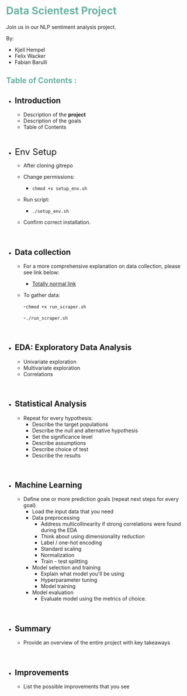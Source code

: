 # <span style="color:#69b3a2"> Data Scientest Project </span>
Join us in our NLP sentiment analysis project.



By:

- Kjell Hempel
- Felix Wacker
- Fabian Barulli


## <b style="color:#69b3a2"> Table of Contents : </b>

- Introduction
  -
  - Description of the **project**
  - Description of the goals
  - Table of Contents

&nbsp;

- <span style="font-size: 24px;"> Env Setup</span>

  - After cloning gitrepo
  - Change permissions:
    - `chmod +x setup_env.sh`
  - Run script:
    - `./setup_env.sh`
  
  - Confirm correct installation.

&nbsp;

- Data collection
  -
  - For a more comprehensive explanation on data collection, please see link below:
    - [Totally normal link](https://github.com/fbarulli/trust_me/blob/main/fabian/what_i_learned_scraping.md)
  - To gather data:
    
    -`chmod +x run_scraper.sh`

    -`./run_scraper.sh`

 

  

&nbsp;

- EDA: Exploratory Data Analysis
  -
  - Univariate exploration
  - Multivariate exploration
  - Correlations

&nbsp;

- Statistical Analysis
  -
  - Repeat for every hypothesis:
    - Describe the target populations
    - Describe the null and alternative hypothesis
    - Set the significance level
    - Describe assumptions
    - Describe choice of test
    - Describe the results

&nbsp;

- Machine Learning
  -
  - Define one or more prediction goals (repeat next steps for every goal)
    - Load the input data that you need
    - Data preprocessing
      - Address multicollinearity if strong correlations were found during the EDA
      - Think about using dimensionality reduction
      - Label / one-hot encoding
      - Standard scaling
      - Normalization
      - Train - test splitting
    - Model selection and training
      - Explain what model you'll be using
      - Hyperparameter tuning
      - Model training
    - Model evaluation
      - Evaluate model using the metrics of choice.

&nbsp;

- Summary
  -
  - Provide an overview of the entire project with key takeaways

&nbsp;

- Improvements
  -
  - List the possible improvements that you see

